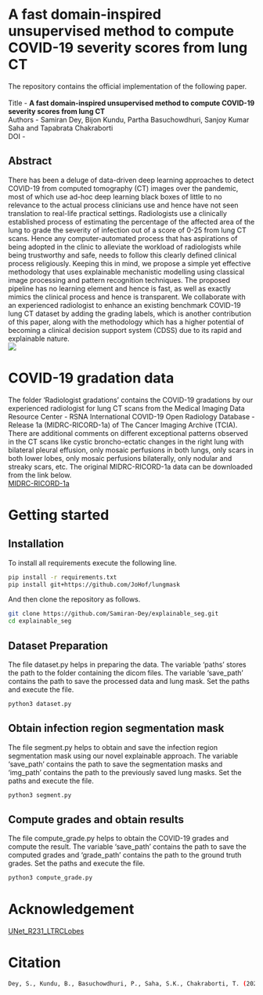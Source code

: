 # A fast domain-inspired unsupervised method to compute COVID-19 severity scores from lung CT

The repository contains the official implementation of the following paper. \
\
Title - **A fast domain-inspired unsupervised method to compute COVID-19 severity scores from lung CT** \
Authors - Samiran Dey, Bijon Kundu, Partha Basuchowdhuri, Sanjoy Kumar Saha and Tapabrata Chakraborti \
DOI - 

## Abstract
There has been a deluge of data-driven deep learning approaches to detect COVID-19 from computed tomography (CT) images over the pandemic, most of which use ad-hoc deep learning black boxes of little to no relevance to the actual process clinicians use and hence have not seen translation to real-life practical settings. Radiologists use a clinically established process of estimating the percentage of the affected area of the lung to grade the severity of infection out of a score of 0-25 from lung CT scans. Hence any computer-automated process that has aspirations of being adopted in the clinic to alleviate the workload of radiologists while being trustworthy and safe, needs to follow this clearly defined clinical process religiously. Keeping this in mind, we propose a simple yet effective methodology that uses explainable mechanistic modelling using classical image processing and pattern recognition techniques. The proposed pipeline has no learning element and hence is fast, as well as exactly mimics the clinical process and hence is transparent. We collaborate with an experienced radiologist to enhance an existing benchmark COVID-19 lung CT dataset by adding the grading labels, which is another contribution of this paper, along with the methodology which has a higher potential of becoming a clinical decision support system (CDSS) due to its rapid and explainable nature.
\
<img src="./images/pipeline.PNG">  </img>


# COVID-19 gradation data
The folder ‘Radiologist gradations’ contains the COVID-19 gradations by our experienced radiologist for lung CT scans from the Medical Imaging Data Resource Center - RSNA International COVID-19 Open Radiology Database - Release 1a (MIDRC-RICORD-1a) of The Cancer Imaging Archive (TCIA). There are additional comments on different exceptional patterns observed in the CT scans like cystic broncho-ectatic changes in the right lung with bilateral pleural effusion, only mosaic perfusions in both lungs, only scars in both lower lobes, only mosaic perfusions bilaterally, only nodular and streaky scars, etc. The original MIDRC-RICORD-1a data can be downloaded from the link below. \
[MIDRC-RICORD-1a](https://www.cancerimagingarchive.net/collection/midrc-ricord-1a/)


# Getting started

## Installation
To install all requirements execute the following line.
```bash
pip install -r requirements.txt 
pip install git+https://github.com/JoHof/lungmask
```
And then clone the repository as follows. 
```bash
git clone https://github.com/Samiran-Dey/explainable_seg.git
cd explainable_seg
```

## Dataset Preparation
The file dataset.py helps in preparing the data. The variable ‘paths’ stores the path to the folder containing the dicom files. The variable ‘save_path’ contains the path to save the processed data and lung mask. Set the paths and execute the file. 
```bash
python3 dataset.py
```

## Obtain infection region segmentation mask
The file segment.py helps to obtain and save the infection region segmentation mask using our novel explainable approach. The variable ‘save_path’ contains the path to save the segmentation masks and ‘img_path’ contains the path to the previously saved lung masks. Set the paths and execute the file. 
```bash
python3 segment.py
```

## Compute grades and obtain results
The file compute_grade.py helps to obtain the COVID-19 grades and compute the result. The variable ‘save_path’ contains the path to save the computed grades and ‘grade_path’ contains the path to the ground truth grades. Set the paths and execute the file. 
```bash
python3 compute_grade.py
```

# Acknowledgement 
[UNet_R231_LTRCLobes](https://github.com/JoHof/lungmask/tree/master)


# Citation
```bash
Dey, S., Kundu, B., Basuchowdhuri, P., Saha, S.K., Chakraborti, T. (2024). A fast domain-inspired unsupervised method to compute COVID-19 severity scores from lung CT. In: International Conference on Pattern Recognition. ICPR 2024.
```

```bash
 
```



